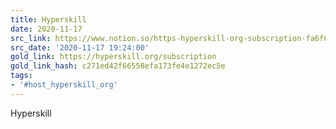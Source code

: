 ```yaml
---
title: Hyperskill
date: 2020-11-17
src_link: https://www.notion.so/https-hyperskill-org-subscription-fa6f612fc7524724a87eedc700846e1c
src_date: '2020-11-17 19:24:00'
gold_link: https://hyperskill.org/subscription
gold_link_hash: c271ed42f66558efa173fe4e1272ec5e
tags:
- '#host_hyperskill_org'
---
```





Hyperskill